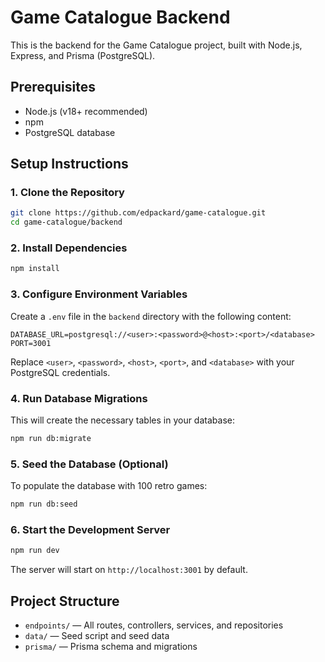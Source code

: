# Game Catalogue Backend

This is the backend for the Game Catalogue project, built with Node.js, Express, and Prisma (PostgreSQL).

## Prerequisites

- Node.js (v18+ recommended)
- npm
- PostgreSQL database

## Setup Instructions

### 1. Clone the Repository

```bash
git clone https://github.com/edpackard/game-catalogue.git
cd game-catalogue/backend
```

### 2. Install Dependencies

```bash
npm install
```

### 3. Configure Environment Variables

Create a `.env` file in the `backend` directory with the following content:

```
DATABASE_URL=postgresql://<user>:<password>@<host>:<port>/<database>
PORT=3001
```

Replace `<user>`, `<password>`, `<host>`, `<port>`, and `<database>` with your PostgreSQL credentials.

### 4. Run Database Migrations

This will create the necessary tables in your database:

```bash
npm run db:migrate
```

### 5. Seed the Database (Optional)

To populate the database with 100 retro games:

```bash
npm run db:seed
```

### 6. Start the Development Server

```bash
npm run dev
```

The server will start on `http://localhost:3001` by default.

## Project Structure

- `endpoints/` — All routes, controllers, services, and repositories
- `data/` — Seed script and seed data
- `prisma/` — Prisma schema and migrations
